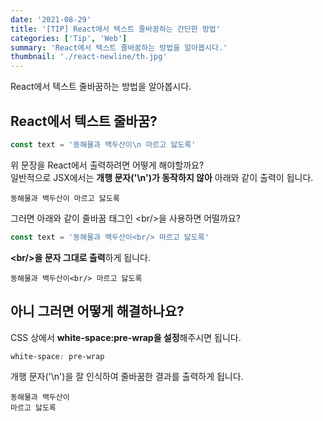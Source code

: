 ```yaml
---
date: '2021-08-29'
title: '[TIP] React에서 텍스트 줄바꿈하는 간단한 방법'
categories: ['Tip', 'Web']
summary: 'React에서 텍스트 줄바꿈하는 방법을 알아봅시다.'
thumbnail: './react-newline/th.jpg'
---
```


React에서 텍스트 줄바꿈하는 방법을 알아봅시다.

## React에서 텍스트 줄바꿈?

```javascript
const text = '동해물과 백두산이\n 마르고 닳도록'
```
위 문장을 React에서 출력하려면 어떻게 해야할까요?  
일반적으로 JSX에서는 **개행 문자('\n')가 동작하지 않아** 아래와 같이 출력이 됩니다.
```
동해물과 백두산이 마르고 닳도록
```
그러면 아래와 같이 줄바꿈 태그인 \<br/>을 사용하면 어떨까요?

```javascript
const text = '동해물과 백두산이<br/> 마르고 닳도록'
```
**\<br/>을 문자 그대로 출력**하게 됩니다.
```
동해물과 백두산이<br/> 마르고 닳도록
```

## 아니 그러면 어떻게 해결하나요?

CSS 상에서 **white-space:pre-wrap을 설정**해주시면 됩니다.

```css
white-space: pre-wrap
```
개행 문자('\n')을 잘 인식하여 줄바꿈한 결과를 출력하게 됩니다.

```
동해물과 백두산이
마르고 닳도록
```